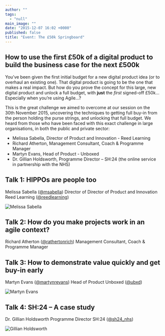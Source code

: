 ```yaml
---
author: ""
tags: 
  - "null"
main_image: ""
date: "2015-12-07 16:02 +0000"
published: false
title: "Event: The £50k Springboard"
---
```



## How to use the first £50k of a digital product to build the business case for the next £500k

You’ve been given the first initial budget for a new digital product idea (or to overhaul an existing one). That digital product is going to be the one that makes a real impact. But how do you prove the concept for this large, new digital product and unlock a full budget, with **just** the _first_ signed-off £50k… Especially when you’re using Agile…?

This is the great challenge we aimed to overcome at our session on the 30th November 2015, uncovering the techniques to getting full buy-in from the person holding the purse strings, and unlocking that full budget. We heard from those who have been faced with this exact challenge in large organisations, in both the public and private sector:
 
- Melissa Sabella, Director of Product and Innovation - Reed Learning
- Richard Atherton, Management Consultant, Coach & Programme Manager
- Martyn Evans, Head of Product - Unboxed
- Dr. Gillian Holdsworth, Programme Director – SH:24 (the online service in partnership with the NHS)


## Talk 1: HIPPOs are people too

Melissa Sabella ([@msabella](https://twitter.com/msabella))
Director of Director of Product and Innovation
Reed Learning ([@reedlearning](https://twitter.com/reedlearning))

![Melissa Sabella](http://i1291.photobucket.com/albums/b548/grammccram/IMG_1238_zpsq4ywsavg.jpg)


## Talk 2: How do you make projects work in an agile context?
 
Richard Atherton ([@rathertonrich](https://twitter.com/RathertonRich))
Management Consultant, Coach & Programme Manager


## Talk 3: How to demonstrate value quickly and get buy-in early

Martyn Evans ([@martynrevans](https://twitter.com/martynrevans))
Head of Product
Unboxed ([@ubxd](https://twitter.com/Ubxd))

![Martyn Evans](http://i1291.photobucket.com/albums/b548/grammccram/IMG_1258_zpsjhhmmmql.jpg)


## Talk 4: SH:24 – A case study
 
Dr. Gillian Holdsworth
Programme Director
SH:24 ([@sh24_nhs](https://twitter.com/sh24_nhs))

![Gillian Holdsworth](http://i1291.photobucket.com/albums/b548/grammccram/IMG_1267_zpsdxjhkyrg.jpg)

